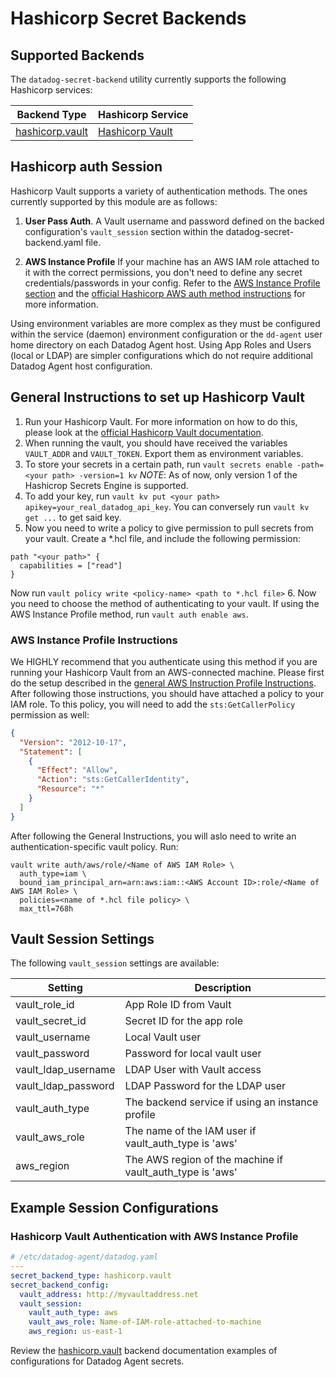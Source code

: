# Hashicorp Secret Backends

## Supported Backends

The `datadog-secret-backend` utility currently supports the following Hashicorp services:

| Backend Type | Hashicorp Service |
| --- | --- |
| [hashicorp.vault](vault.md) | [Hashicorp Vault](https://learn.hashicorp.com/tutorials/vault/static-secrets) |


## Hashicorp auth Session

Hashicorp Vault supports a variety of authentication methods. The ones currently supported by this module are as follows:

1. **User Pass Auth**. A Vault username and password defined on the backed configuration's `vault_session` section within the datadog-secret-backend.yaml file.

2. **AWS Instance Profile** If your machine has an AWS IAM role attached to it with the correct permissions, you don't need to define any secret credentials/passwords in your config. Refer to the [AWS Instance Profile section](https://github.com/DataDog/datadog-secret-backend/blob/main/docs/aws/README.md#instance-profile-instructions) and the [official Hashicorp AWS auth method instructions](https://developer.hashicorp.com/vault/docs/auth/aws#aws-auth-method) for more information.

Using environment variables are more complex as they must be configured within the service (daemon) environment configuration or the `dd-agent` user home directory on each Datadog Agent host. Using App Roles and Users (local or LDAP) are simpler configurations which do not require additional Datadog Agent host configuration.

## General Instructions to set up Hashicorp Vault
1. Run your Hashicorp Vault. For more information on how to do this, please look at the [official Hashicorp Vault documentation](https://www.hashicorp.com/en/products/vault). 
2. When running the vault, you should have received the variables `VAULT_ADDR` and `VAULT_TOKEN`. Export them as environment variables.
3. To store your secrets in a certain path, run `vault secrets enable -path=<your path> -version=1 kv` *NOTE*: As of now, only version 1 of the Hashicrop Secrets Engine is supported.
4. To add your key, run `vault kv put <your path> apikey=your_real_datadog_api_key`. You can conversely run `vault kv get ...` to get said key.
5. Now you need to write a policy to give permission to pull secrets from your vault. Create a *.hcl file, and include the following permission:
```
path "<your path>" {
  capabilities = ["read"]
}
```
Now run `vault policy write <policy-name> <path to *.hcl file>`
6. Now you need to choose the method of authenticating to your vault. If using the AWS Instance Profile method, run `vault auth enable aws`. 

### AWS Instance Profile Instructions

We HIGHLY recommend that you authenticate using this method if you are running your Hashicorp Vault from an AWS-connected machine. Please first do the setup described in the [general AWS Instruction Profile Instructions](https://github.com/DataDog/datadog-secret-backend/blob/main/docs/aws/README.md#instance-profile-instructions). After following those instructions, you should have attached a policy to your IAM role. To this policy, you will need to add the `sts:GetCallerPolicy` permission as well:
```json
{
  "Version": "2012-10-17",
  "Statement": [
    {
      "Effect": "Allow",
      "Action": "sts:GetCallerIdentity",
      "Resource": "*"
    }
  ]
}
```
After following the General Instructions, you will aslo need to write an authentication-specific vault policy. Run:
```
vault write auth/aws/role/<Name of AWS IAM Role> \
  auth_type=iam \
  bound_iam_principal_arn=arn:aws:iam::<AWS Account ID>:role/<Name of AWS IAM Role> \
  policies=<name of *.hcl file policy> \
  max_ttl=768h
```

## Vault Session Settings

The following `vault_session` settings are available:

| Setting | Description |
| --- | --- |
| vault_role_id | App Role ID from Vault |
| vault_secret_id | Secret ID for the app role |
| vault_username | Local Vault user |
| vault_password | Password for local vault user |
| vault_ldap_username | LDAP User with Vault access |
| vault_ldap_password | LDAP Password for the LDAP user |
| vault_auth_type | The backend service if using an instance profile |
| vault_aws_role | The name of the IAM user if vault_auth_type is 'aws' |
| aws_region | The AWS region of the machine if vault_auth_type is 'aws' |

## Example Session Configurations

### Hashicorp Vault Authentication with AWS Instance Profile

```yaml
# /etc/datadog-agent/datadog.yaml
---
secret_backend_type: hashicorp.vault
secret_backend_config:
  vault_address: http://myvaultaddress.net
  vault_session:
    vault_auth_type: aws
    vault_aws_role: Name-of-IAM-role-attached-to-machine
    aws_region: us-east-1
```

Review the [hashicorp.vault](vault.md) backend documentation examples of configurations for Datadog Agent secrets.